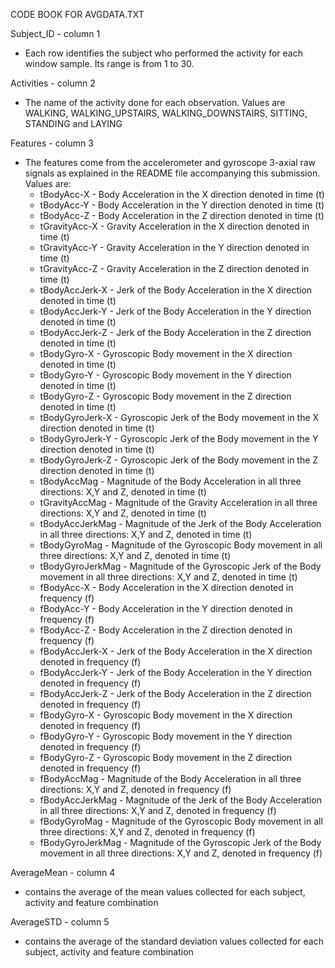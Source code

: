 CODE BOOK FOR AVGDATA.TXT

Subject_ID - column 1
 - Each row identifies the subject who performed the activity for each window sample. Its range is from 1 to 30. 
 
Activities - column 2
 - The name of the activity done for each observation. Values are WALKING, WALKING_UPSTAIRS, WALKING_DOWNSTAIRS, SITTING,
STANDING and LAYING

Features - column 3
 - The features come from the accelerometer and gyroscope 3-axial raw signals as explained in the README file accompanying this submission. Values are: 
   - tBodyAcc-X - Body Acceleration in the X direction denoted in time (t)
   - tBodyAcc-Y - Body Acceleration in the Y direction denoted in time (t)
   - tBodyAcc-Z - Body Acceleration in the Z direction denoted in time (t)
   - tGravityAcc-X - Gravity Acceleration in the X direction denoted in time (t)
   - tGravityAcc-Y - Gravity Acceleration in the Y direction denoted in time (t)
   - tGravityAcc-Z - Gravity Acceleration in the Z direction denoted in time (t)
   - tBodyAccJerk-X - Jerk of the Body Acceleration in the X direction denoted in time (t)
   - tBodyAccJerk-Y - Jerk of the Body Acceleration in the Y direction denoted in time (t)
   - tBodyAccJerk-Z - Jerk of the Body Acceleration in the Z direction denoted in time (t)
   - tBodyGyro-X - Gyroscopic Body movement in the X direction denoted in time (t)
   - tBodyGyro-Y - Gyroscopic Body movement in the Y direction denoted in time (t)
   - tBodyGyro-Z - Gyroscopic Body movement in the Z direction denoted in time (t)
   - tBodyGyroJerk-X - Gyroscopic Jerk of the Body movement in the X direction denoted in time (t)
   - tBodyGyroJerk-Y - Gyroscopic Jerk of the Body movement in the Y direction denoted in time (t)
   - tBodyGyroJerk-Z - Gyroscopic Jerk of the Body movement in the Z direction denoted in time (t)
   - tBodyAccMag - Magnitude of the Body Acceleration in all three directions: X,Y and Z, denoted in time (t)
   - tGravityAccMag - Magnitude of the Gravity Acceleration in all three directions: X,Y and Z, denoted in time (t)
   - tBodyAccJerkMag - Magnitude of the Jerk of the Body Acceleration in all three directions: X,Y and Z, denoted in time (t)
   - tBodyGyroMag - Magnitude of the Gyroscopic Body movement in all three directions: X,Y and Z, denoted in time (t)
   - tBodyGyroJerkMag - Magnitude of the Gyroscopic Jerk of the Body movement in all three directions: X,Y and Z, denoted in time (t)
   - fBodyAcc-X - Body Acceleration in the X direction denoted in frequency (f)
   - fBodyAcc-Y - Body Acceleration in the Y direction denoted in frequency (f)
   - fBodyAcc-Z - Body Acceleration in the Z direction denoted in frequency (f)
   - fBodyAccJerk-X - Jerk of the Body Acceleration in the X direction denoted in frequency (f)
   - fBodyAccJerk-Y - Jerk of the Body Acceleration in the Y direction denoted in frequency (f)
   - fBodyAccJerk-Z - Jerk of the Body Acceleration in the Z direction denoted in frequency (f)
   - fBodyGyro-X - Gyroscopic Body movement in the X direction denoted in frequency (f)
   - fBodyGyro-Y - Gyroscopic Body movement in the Y direction denoted in frequency (f)
   - fBodyGyro-Z - Gyroscopic Body movement in the Z direction denoted in frequency (f)
   - fBodyAccMag - Magnitude of the Body Acceleration in all three directions: X,Y and Z, denoted in frequency (f)
   - fBodyAccJerkMag - Magnitude of the Jerk of the Body Acceleration in all three directions: X,Y and Z, denoted in frequency (f)
   - fBodyGyroMag - Magnitude of the Gyroscopic Body movement in all three directions: X,Y and Z, denoted in frequency (f)
   - fBodyGyroJerkMag - Magnitude of the Gyroscopic Jerk of the Body movement in all three directions: X,Y and Z, denoted in frequency (f)
 
AverageMean - column 4
 - contains the average of the mean values collected for each subject, activity and feature combination
 
AverageSTD - column 5
 - contains the average of the standard deviation values collected for each subject, activity and feature combination
